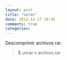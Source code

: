 ```yaml
---
layout: post
title: "unrar"
date: 2013-12-27 19:45
comments: true
categories: 
---
```

Descomprimir archivos rar.

>$ unrar x archivo.rar

